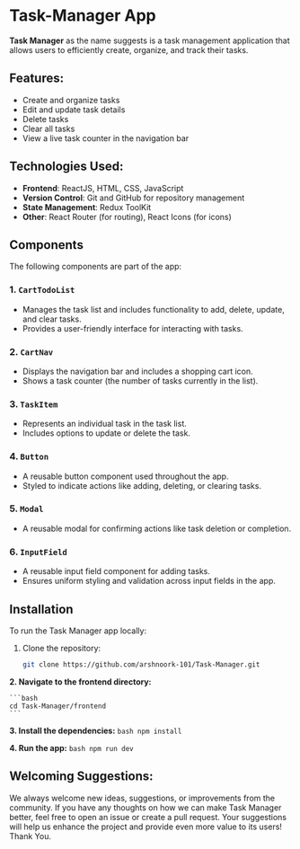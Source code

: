 # Task-Manager App

**Task Manager** as the name suggests is a task management application that allows users to efficiently create, organize, and track their tasks. 

## Features:

- Create and organize tasks
- Edit and update task details
- Delete tasks
- Clear all tasks
- View a live task counter in the navigation bar

## Technologies Used:

- **Frontend**: ReactJS, HTML, CSS, JavaScript
- **Version Control**: Git and GitHub for repository management
- **State Management**: Redux ToolKit
- **Other**: React Router (for routing), React Icons (for icons)

## Components

The following components are part of the app:

### 1. **`CartTodoList`**
   - Manages the task list and includes functionality to add, delete, update, and clear tasks.
   - Provides a user-friendly interface for interacting with tasks.

### 2. **`CartNav`**
   - Displays the navigation bar and includes a shopping cart icon.
   - Shows a task counter (the number of tasks currently in the list).

### 3. **`TaskItem`**
   - Represents an individual task in the task list.
   - Includes options to update or delete the task.

### 4. **`Button`**
   - A reusable button component used throughout the app.
   - Styled to indicate actions like adding, deleting, or clearing tasks.

### 5. **`Modal`**
   - A reusable modal for confirming actions like task deletion or completion.

### 6. **`InputField`**
   - A reusable input field component for adding tasks.
   - Ensures uniform styling and validation across input fields in the app.

## Installation

To run the Task Manager app locally:

1. Clone the repository:
   ```bash
   git clone https://github.com/arshnoork-101/Task-Manager.git
    ```

<b>2. Navigate to the frontend directory:</b>

    ```bash
    cd Task-Manager/frontend
    ```

<b>3. Install the dependencies:</b>
    ```bash
    npm install
    ```

<b>4. Run the app:</b>
    ```bash
    npm run dev
    ```

## Welcoming Suggestions:
We always welcome new ideas, suggestions, or improvements from the community. If you have any thoughts on how we can make Task Manager better, feel free to open an issue or create a pull request. Your suggestions will help us enhance the project and provide even more value to its users! Thank You.










